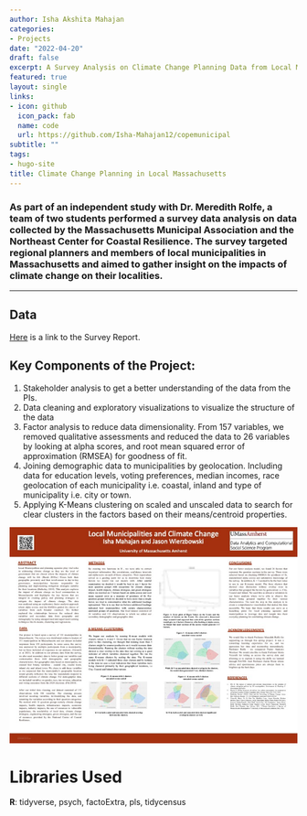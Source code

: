 ```yaml
---
author: Isha Akshita Mahajan
categories:
- Projects
date: "2022-04-20"
draft: false
excerpt: A Survey Analysis on Climate Change Planning Data from Local Municipalities in Massachusetts 
featured: true
layout: single
links:
- icon: github
  icon_pack: fab
  name: code
  url: https://github.com/Isha-Mahajan12/copemunicipal
subtitle: ""
tags:
- hugo-site
title: Climate Change Planning in Local Massachusetts 
---
```


### As part of an independent study with Dr. Meredith Rolfe, a team of two students performed a survey data analysis on data collected by the Massachusetts Municipal Association and the Northeast Center for Coastal Resilience. The survey targeted regional planners and members of local municipalities in Massachusetts and aimed to gather insight on the impacts of climate change on their localities.

---

## Data 

[Here](https://www.mma.org/resource/climate-resilience-a-survey-of-massachusetts-municipalities/) is a link to the Survey Report.

## Key Components of the Project:

1. Stakeholder analysis to get a better understanding of the data from the PIs.
2. Data cleaning and exploratory visualizations to visualize the structure of the data 
3. Factor analysis to reduce data dimensionality. From 157 variables, we removed qualitative assessments and reduced the data to 26 variables by looking at alpha scores, and root mean squared error of approximation (RMSEA) for goodness of fit. 
4. Joining demographic data to municipalities by geolocation. Including data for education levels, voting preferences, median incomes, race geolocation of each municipality i.e. coastal, inland and type of municipality i.e. city or town. 
5. Applying K-Means clustering on scaled and unscaled data to search for clear clusters in the factors  based on their means/centroid properties. 

![](climate.jpeg)


# Libraries Used 

**R**: tidyverse, psych, factoExtra, pls, tidycensus

